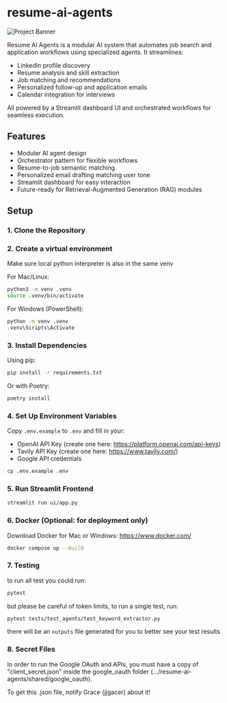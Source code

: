 # resume-ai-agents
![Project Banner](docs/images/banner.png) <!-- temporary -->

Resume AI Agents is a modular AI system that automates job search and application workflows using specialized agents. It streamlines:

- LinkedIn profile discovery
- Resume analysis and skill extraction
- Job matching and recommendations
- Personalized follow-up and application emails
- Calendar integration for interviews

All powered by a Streamlit dashboard UI and orchestrated workflows for seamless execution.

## Features

- <!-- showcase added here --> Modular AI agent design
- <!-- showcase added here --> Orchestrator pattern for flexible workflows
- <!-- showcase added here --> Resume-to-job semantic matching
- <!-- showcase added here --> Personalized email drafting matching user tone
- <!-- showcase added here --> Streamlit dashboard for easy interaction
- <!-- showcase added here --> Future-ready for Retrieval-Augmented Generation (RAG) modules

## Setup

### 1. Clone the Repository

### 2. Create a virtual environment
Make sure local python interpreter is also in the same venv

For Mac/Linux:
```bash
python3 -m venv .venv
source .venv/bin/activate
```

For Windows (PowerShell):
```bash
python -m venv .venv
.venv\Scripts\Activate
```

### 3. Install Dependencies
Using pip:
```bash
pip install -r requirements.txt
```

Or with Poetry:
```bash
poetry install
```

### 4. Set Up Environment Variables
Copy `.env.example` to `.env` and fill in your:
- OpenAI API Key (create one here: https://platform.openai.com/api-keys)
- Tavily API Key (create one here: https://www.tavily.com/)
- Google API credentials 

```bash
cp .env.example .env
```

### 5. Run Streamlit Frontend
```bash
streamlit run ui/app.py
```

### 6. Docker (Optional: for deployment only)
Download Docker for Mac or Windows: https://www.docker.com/  
```bash
docker compose up --build 
```
### 7. Testing 
to run all test you could run: 
```bash
pytest
```
but please be careful of token limits, to run a single test, run: 
```bash
pytest tests/test_agents/test_keyword_extractor.py
```
there will be an `outputs` file generated for you to better see your test results 

### 8. Secret Files
In order to run the Google OAuth and APIs, you must have a copy of "client_secret.json" inside the google_oauth folder (.../resume-ai-agents/shared/google_oauth).

To get this .json file, notify Grace (jjgacer) about it!